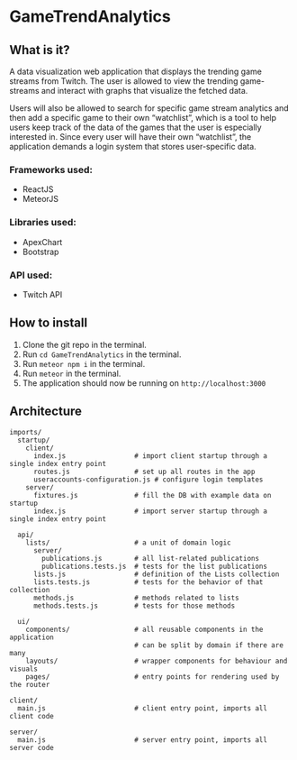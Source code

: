 # GameTrendAnalytics

## What is it?
A data visualization web application that displays the trending game streams from Twitch. The user is allowed to view the trending game-streams and interact with graphs that visualize the fetched data.

Users will also be allowed to search for specific game stream analytics and then add a specific game to their own “watchlist”, which is a tool to help users keep track of the data of the games that the user is especially interested in.
Since every user will have their own “watchlist”, the application demands a login system that stores user-specific data.

### Frameworks used:
* ReactJS
* MeteorJS

### Libraries used:
* ApexChart
* Bootstrap

### API used:
* Twitch API

## How to install

1. Clone the git repo in the terminal.
2. Run `cd GameTrendAnalytics` in the terminal.
3. Run `meteor npm i` in the terminal.
4. Run `meteor` in the terminal.
5. The application should now be running on `http://localhost:3000`

## Architecture
```
imports/
  startup/
    client/
      index.js                 # import client startup through a single index entry point
      routes.js                # set up all routes in the app
      useraccounts-configuration.js # configure login templates
    server/
      fixtures.js              # fill the DB with example data on startup
      index.js                 # import server startup through a single index entry point

  api/
    lists/                     # a unit of domain logic
      server/
        publications.js        # all list-related publications
        publications.tests.js  # tests for the list publications
      lists.js                 # definition of the Lists collection
      lists.tests.js           # tests for the behavior of that collection
      methods.js               # methods related to lists
      methods.tests.js         # tests for those methods

  ui/
    components/                # all reusable components in the application
                               # can be split by domain if there are many
    layouts/                   # wrapper components for behaviour and visuals
    pages/                     # entry points for rendering used by the router

client/
  main.js                      # client entry point, imports all client code

server/
  main.js                      # server entry point, imports all server code
```
